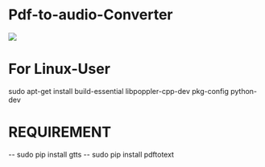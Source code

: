# Pdf-to-audio-Converter
![](images/you-picture.png)

# For Linux-User


sudo apt-get install build-essential libpoppler-cpp-dev pkg-config python-dev

# REQUIREMENT

-- sudo pip install gtts
-- sudo pip install pdftotext
